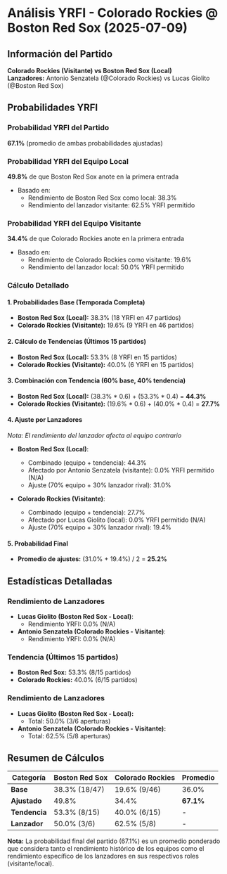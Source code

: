 # Análisis YRFI - Colorado Rockies @ Boston Red Sox (2025-07-09)

## Información del Partido
**Colorado Rockies (Visitante) vs Boston Red Sox (Local)**  
**Lanzadores:** Antonio Senzatela (@Colorado Rockies) vs Lucas Giolito (@Boston Red Sox)

## Probabilidades YRFI

### Probabilidad YRFI del Partido
**67.1%** (promedio de ambas probabilidades ajustadas)

### Probabilidad YRFI del Equipo Local
**49.8%** de que Boston Red Sox anote en la primera entrada
- Basado en:
  - Rendimiento de Boston Red Sox como local: 38.3%
  - Rendimiento del lanzador visitante: 62.5% YRFI permitido

### Probabilidad YRFI del Equipo Visitante
**34.4%** de que Colorado Rockies anote en la primera entrada
- Basado en:
  - Rendimiento de Colorado Rockies como visitante: 19.6%
  - Rendimiento del lanzador local: 50.0% YRFI permitido

### Cálculo Detallado

#### 1. Probabilidades Base (Temporada Completa)
- **Boston Red Sox (Local):** 38.3% (18 YRFI en 47 partidos)
- **Colorado Rockies (Visitante):** 19.6% (9 YRFI en 46 partidos)

#### 2. Cálculo de Tendencias (Últimos 15 partidos)
- **Boston Red Sox (Local):** 53.3% (8 YRFI en 15 partidos)
- **Colorado Rockies (Visitante):** 40.0% (6 YRFI en 15 partidos)

#### 3. Combinación con Tendencia (60% base, 40% tendencia)
- **Boston Red Sox (Local):** (38.3% * 0.6) + (53.3% * 0.4) = **44.3%**
- **Colorado Rockies (Visitante):** (19.6% * 0.6) + (40.0% * 0.4) = **27.7%**

#### 4. Ajuste por Lanzadores
*Nota: El rendimiento del lanzador afecta al equipo contrario*

- **Boston Red Sox (Local)**:
  - Combinado (equipo + tendencia): 44.3%
  - Afectado por Antonio Senzatela (visitante): 0.0% YRFI permitido (N/A)
  - Ajuste (70% equipo + 30% lanzador rival): 31.0%

- **Colorado Rockies (Visitante)**:
  - Combinado (equipo + tendencia): 27.7%
  - Afectado por Lucas Giolito (local): 0.0% YRFI permitido (N/A)
  - Ajuste (70% equipo + 30% lanzador rival): 19.4%

#### 5. Probabilidad Final
- **Promedio de ajustes:** (31.0% + 19.4%) / 2 = **25.2%**

## Estadísticas Detalladas


### Rendimiento de Lanzadores
- **Lucas Giolito (Boston Red Sox - Local)**:
  - Rendimiento YRFI: 0.0% (N/A)
- **Antonio Senzatela (Colorado Rockies - Visitante)**:
  - Rendimiento YRFI: 0.0% (N/A)
### Tendencia (Últimos 15 partidos)
- **Boston Red Sox:** 53.3% (8/15 partidos)
- **Colorado Rockies:** 40.0% (6/15 partidos)

### Rendimiento de Lanzadores
- **Lucas Giolito (Boston Red Sox - Local):**
  - Total: 50.0% (3/6 aperturas)
- **Antonio Senzatela (Colorado Rockies - Visitante):**
  - Total: 62.5% (5/8 aperturas)

## Resumen de Cálculos
| Categoría | Boston Red Sox       | Colorado Rockies     | Promedio |
|-----------|----------------------|----------------------|----------|
| **Base** | 38.3% (18/47) | 19.6% (9/46) | 36.0% |
| **Ajustado** | 49.8% | 34.4% | **67.1%** |
| **Tendencia** | 53.3% (8/15) | 40.0% (6/15) | - |
| **Lanzador** | 50.0% (3/6) | 62.5% (5/8) | - |

**Nota:** La probabilidad final del partido (67.1%) es un promedio ponderado que considera tanto el rendimiento histórico de los equipos como el rendimiento específico de los lanzadores en sus respectivos roles (visitante/local).